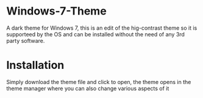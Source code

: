 # Windows-7-Theme

A dark theme for Windows 7, this is an edit of the hig-contrast theme so it is supporteed by the OS and can be installed without the need of any 3rd party software.

# Installation
Simply download the theme file and click to open, the theme opens in the theme manager where you can also change various aspects of it
